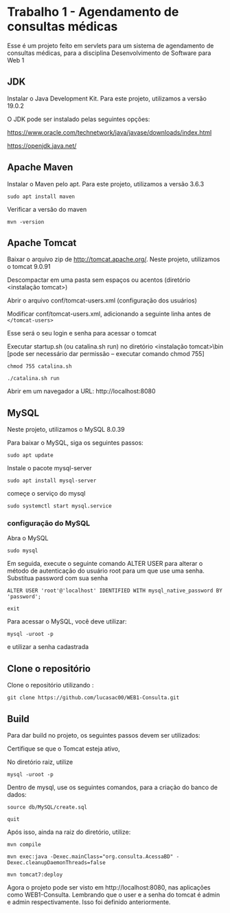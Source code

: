 # Trabalho 1 - Agendamento de consultas médicas 

Esse é um projeto feito em servlets para um sistema de agendamento de consultas médicas, para a disciplina Desenvolvimento de Software para Web 1 

## JDK 

Instalar o Java Development Kit. Para este projeto, utilizamos a versão 19.0.2 

O JDK pode ser instalado pelas seguintes opções: 

https://www.oracle.com/technetwork/java/javase/downloads/index.html

https://openjdk.java.net/

## Apache Maven

Instalar o Maven pelo apt. Para este projeto, utilizamos a versão 3.6.3

```
sudo apt install maven
```

Verificar a versão do maven 

```
mvn -version
```

## Apache Tomcat 

Baixar o arquivo zip de http://tomcat.apache.org/. Neste projeto, utilizamos o tomcat 9.0.91

Descompactar em uma pasta sem espaços ou acentos (diretório <instalação tomcat>)


Abrir o arquivo conf/tomcat-users.xml (configuração dos usuários)

Modificar conf/tomcat-users.xml, adicionando a seguinte linha antes de ``` </tomcat-users> ``` 

<user username="admin" password="admin" roles="manager-gui, manager-script" />

Esse será o seu login e senha para acessar o tomcat

Executar startup.sh (ou catalina.sh run) no diretório <instalação tomcat>\bin [pode ser necessário dar permissão – executar comando chmod 755]

```
chmod 755 catalina.sh
```

```
./catalina.sh run 
```

Abrir em um navegador a URL: http://localhost:8080

## MySQL 

Neste projeto, utilizamos o MySQL 8.0.39

Para baixar o MySQL, siga os seguintes passos:


```
sudo apt update 
```

Instale o pacote mysql-server
```
sudo apt install mysql-server
```

começe o serviço do mysql 
```
sudo systemctl start mysql.service
```

### configuração do MySQL 

Abra o MySQL 
```
sudo mysql
```

Em seguida, execute o seguinte comando ALTER USER para alterar o método de autenticação do usuário root para um que use uma senha. Substitua password com sua senha 

```
ALTER USER 'root'@'localhost' IDENTIFIED WITH mysql_native_password BY 'password';
```

```
exit
```

Para acessar o MySQL, você deve utilizar: 
```
mysql -uroot -p 
```
e utilizar a senha cadastrada

## Clone o repositório 

Clone o repositório utilizando :
```
git clone https://github.com/lucasac00/WEB1-Consulta.git
```

## Build

Para dar build no projeto, os seguintes passos devem ser utilizados: 

Certifique se que o Tomcat esteja ativo,

No diretório raiz, utilize 
```
mysql -uroot -p
```

Dentro de mysql, use os seguintes comandos, para a criação do banco de dados: 
```
source db/MySQL/create.sql
```
```
quit
```

Após isso, ainda na raiz do diretório, utilize:
```
mvn compile
```

```
mvn exec:java -Dexec.mainClass="org.consulta.AcessaBD" -Dexec.cleanupDaemonThreads=false
```

```
mvn tomcat7:deploy
```

Agora o projeto pode ser visto em http://localhost:8080, nas aplicações como WEB1-Consulta. Lembrando que o user e a senha do tomcat é admin e admin respectivamente. Isso foi definido anteriormente.
